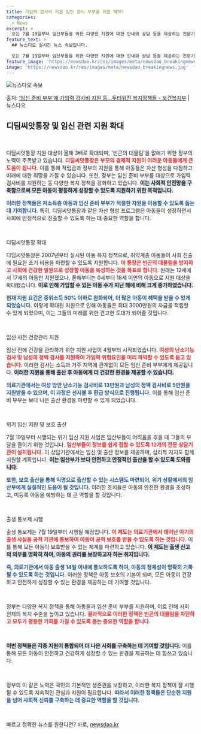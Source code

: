 ```yaml
---
title: 가임력 검사비 지원 임신 준비 부부를 위한 혜택!
categories:
  - News
excerpt: >
  오는 7월 19일부터 임산부들을 위한 다양한 지원에 대한 안내와 상담 등을 제공하는 전문기관이 전국에 12곳…
feature_text: >
  ## 뉴스다오 실시간 뉴스 속보입니다.

  오는 7월 19일부터 임산부들을 위한 다양한 지원에 대한 안내와 상담 등을 제공하는 전문기관이 전국에 12곳…
feature_image: 'https://newsdao.kr/res/images/meta/newsdao_breakingnews.jpg'
image: 'https://newsdao.kr/res/images/meta/newsdao_breakingnews.jpg'
---
```


![뉴스다오 속보](https://newsdao.kr/res/images/meta/newsdao_breakingnews.jpg)

<p>출처: <a href="https://newsdao.kr/3521" rel="dofollow">‘임신 준비 부부’에 가임력 검사비 지원 등…두터워진 복지정책들 - 보건복지부</a> | 뉴스다오</p>

<h2 data-ke-size="size26">디딤씨앗통장 및 임신 관련 지원 확대</h2>

<p data-ke-size="size16">&nbsp;</p>

디딤씨앗통장 지원 대상이 올해 3배로 확대되며, '빈곤의 대물림'을 없애기 위한 정부의 노력이 주목받고 있습니다. <b><span style="color: #ee2323;">디딤씨앗통장은 부모의 경제적 지원이 어려운 아동들에게 큰 도움이 됩니다.</span></b> 이를 통해 적립금과 정부의 지원을 통해 아동들은 자산 형성을 다짐하고 미래에 대한 희망을 가질 수 있습니다. 또한, 정부는 임신 준비 부부를 대상으로 가임력 검사비를 지원하는 등 다양한 복지 정책을 강화하고 있습니다. <b><span style="background-color: #21538527;">이는 사회적 안전망을 구축함으로써 모든 아동이 평등하게 성장할 수 있도록 지원하기 위한 목적입니다.</span></b>

<b><span style="color: #1a5490;">이러한 정책들은 저소득층 아동과 임신 준비 부부가 적절한 자원을 이용할 수 있도록 돕는 데 기여합니다.</span></b> 특히, 디딤씨앗통장과 같은 자산 형성 프로그램은 아동들이 성장하면서 사회에 안정적으로 진출할 수 있도록 하는 데 중요한 역할을 합니다. 

<p data-ke-size="size16">&nbsp;</p>

디딤씨앗통장 확대

디딤씨앗통장은 2007년부터 실시된 아동 복지 정책으로, 취약계층 아동들이 사회 진출에 필요한 초기 비용을 마련할 수 있도록 지원합니다. <b><span style="color: #ee2323;">이 통장은 빈곤의 대물림을 방지하고 사회에 건강한 일원으로 성장할 아동을 육성하는 것을 목표로 합니다.</span></b> 원래는 12세에서 17세의 아동만 지원했으나, 올해부터는 0세부터 18세 미만의 아동으로 지원 대상을 확대했습니다. <b><span style="background-color: #21538527;">이로 인해 가입할 수 있는 아동 수가 지난 해에 비해 크게 증가하였습니다.</span></b>

<b><span style="color: #1a5490;">현재 지원 요건은 중위소득 50% 이하로 완화되어, 더 많은 아동이 혜택을 받을 수 있게 되었습니다.</span></b> 이렇게 확대된 지원으로 인해 아동들은 최대 3000만원의 자금을 적립할 수 있게 되었으며, 이는 그들의 미래를 위한 견고한 토대가 되어줄 것입니다.

<p data-ke-size="size16">&nbsp;</p>

임신 사전 건강관리 지원

임신 전에 건강을 관리하기 위한 지원 사업이 4월부터 시작되었습니다. <b><span style="color: #ee2323;">여성의 난소기능 검사 및 남성의 정액 검사를 지원하여 가임력 위험요인을 미리 파악할 수 있도록 돕고 있습니다.</span></b> 이러한 검사는 소득과 거주 지역에 관계없이 모든 임신 준비 부부에게 제공됩니다. <b><span style="background-color: #21538527;">이러한 지원을 통해 출산 후 아동에게 더 건강한 환경을 제공할 수 있습니다.</span></b>

<b><span style="color: #1a5490;">의료기관에서는 여성 방안 난소기능 검사비로 13만원과 남성의 정액 검사비로 5만원을 지원받을 수 있으며, 이 과정은 선지불 후 환급 방식으로 진행됩니다.</span></b> 이를 통해 임신 준비 부부는 보다 나은 출산 환경을 마련할 수 있게 되었습니다.

<p data-ke-size="size16">&nbsp;</p>

위기 임신 지원 및 보호 출산

7월 19일부터 시행되는 위기 임신 지원 사업은 임산부들이 어려움을 겪을 때 그들의 부담을 줄이기 위한 것입니다. <b><span style="color: #ee2323;">임산부들이 정보를 쉽게 접할 수 있도록 12개의 전문 상담기관이 설치됩니다.</span></b> 이 상담기관에서는 임신 및 출산 정보를 제공하며, 심리적 지지도 함께 지원할 계획입니다. <b><span style="background-color: #21538527;">이는 임산부가 보다 안전하고 안정적인 출산을 할 수 있도록 도와줍니다.</span></b>

<b><span style="color: #1a5490;">또한, 보호 출산을 통해 익명으로 출산할 수 있는 시스템도 마련되어, 위기 상황에서의 임산부에게 실질적인 도움이 될 것입니다.</span></b> 이러한 조치들은 아동의 안전한 환경을 조성하고, 미등록 아동을 예방하는 데 큰 역할을 할 것입니다.

<p data-ke-size="size16">&nbsp;</p>

출생 통보제 시행

출생 통보제는 7월 19일부터 시행될 예정입니다. <b><span style="color: #ee2323;">이 제도는 의료기관에서 태어난 아기의 출생 사실을 공적 기관에 통보하여 아동이 공적 보호를 받을 수 있도록 하는 것입니다.</span></b> 이를 통해 모든 아동이 보호받을 수 있는 체계를 마련하고 있습니다. <b><span style="background-color: #21538527;">이 제도는 출생 신고의 의무를 명확히 하여, 아동의 권리를 보장하고자 하는 취지입니다.</span></b>

<b><span style="color: #1a5490;">즉, 의료기관에서 아동 출생 14일 이내에 통보하도록 하여, 아동의 정체성이 명확히 기록될 수 있도록 하는 것입니다.</span></b> 이러한 정책은 아동 보호의 기본이 되며, 모든 아동이 건강하고 안전하게 성장할 수 있는 환경을 제공하는 데 기여할 것입니다.

<p data-ke-size="size16">&nbsp;</p>

정부는 다양한 복지 정책을 통해 아동들과 임신 준비 부부를 지원하며, 이로 인해 사회 전체의 복지 수준을 높이고 있습니다. <b><span style="color: #ee2323;">결과적으로 이러한 정책은 빈곤의 대물림을 차단하고 모두가 평등한 기회를 가질 수 있도록 돕는 중요한 역할을 합니다.</span></b> 

<p data-ke-size="size16">&nbsp;</p>

<b><span style="background-color: #21538527;">이번 정책들은 각종 지원이 통합되어 더 나은 사회를 구축하는 데 기여할 것입니다.</span></b> 이를 통해 모든 아동이 안전하고 건강하게 성장할 수 있는 환경을 제공하는 데 힘쓰고 있습니다. 

<p data-ke-size="size16">&nbsp;</p>

정부의 이 같은 노력은 국민의 기본적인 생존권을 보장하고, 이러한 복지 정책이 잘 시행될 수 있도록 지속적인 관심과 지원이 필요합니다. <b><span style="color: #1a5490;">따라서 이러한 정책들은 단순한 지원을 넘어 사회적 신뢰를 구축하는 데 중요한 역할을 할 것입니다.</span></b> 

<p data-ke-size="size16">&nbsp;</p> 

빠르고 정확한 뉴스를 원한다면? 바로, <a href="https://newsdao.kr" rel="dofollow">newsdao.kr</a>


